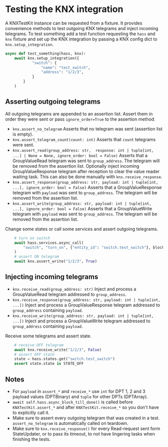 # Testing the KNX integration

A KNXTestKit instance can be requested from a fixture. It provides convenience methods
to test outgoing KNX telegrams and inject incoming telegrams.
To test something add a test function requesting the `hass` and `knx` fixture and
set up the KNX integration by passing a KNX config dict to `knx.setup_integration`.

```python
async def test_something(hass, knx):
    await knx.setup_integration({
            "switch": {
                "name": "test_switch",
                "address": "1/2/3",
            }
        }
    )
```

## Asserting outgoing telegrams

All outgoing telegrams are appended to an assertion list. Assert them in order they were sent or pass `ignore_order=True` to the assertion method.

- `knx.assert_no_telegram`
  Asserts that no telegram was sent (assertion list is empty).
- `knx.assert_telegram_count(count: int)`
  Asserts that `count` telegrams were sent.
- `knx.assert_read(group_address: str,  response: int | tuple[int, ...] | None = None, ignore_order: bool = False)`
  Asserts that a GroupValueRead telegram was sent to `group_address`.
  The telegram will be removed from the assertion list.
  Optionally inject incoming GroupValueResponse telegram after reception to clear the value reader waiting task. This can also be done manually with `knx.receive_response`.
- `knx.assert_response(group_address: str, payload: int | tuple[int, ...], ignore_order: bool = False)`
  Asserts that a GroupValueResponse telegram with `payload` was sent to `group_address`.
  The telegram will be removed from the assertion list.
- `knx.assert_write(group_address: str, payload: int | tuple[int, ...], ignore_order: bool = False)`
  Asserts that a GroupValueWrite telegram with `payload` was sent to `group_address`.
  The telegram will be removed from the assertion list.

Change some states or call some services and assert outgoing telegrams.

```python
    # turn on switch
    await hass.services.async_call(
        "switch", "turn_on", {"entity_id": "switch.test_switch"}, blocking=True
    )
    # assert ON telegram
    await knx.assert_write("1/2/3", True)
```

## Injecting incoming telegrams

- `knx.receive_read(group_address: str)`
  Inject and process a GroupValueRead telegram addressed to `group_address`.
- `knx.receive_response(group_address: str, payload: int | tuple[int, ...])`
  Inject and process a GroupValueResponse telegram addressed to `group_address` containing `payload`.
- `knx.receive_write(group_address: str, payload: int | tuple[int, ...])`
  Inject and process a GroupValueWrite telegram addressed to `group_address` containing `payload`.

Receive some telegrams and assert state.

```python
    # receive OFF telegram
    await knx.receive_write("1/2/3", False)
    # assert OFF state
    state = hass.states.get("switch.test_switch")
    assert state.state is STATE_OFF
```

## Notes

- For `payload` in `assert_*` and `receive_*` use `int` for DPT 1, 2 and 3 payload values (DPTBinary) and `tuple` for other DPTs (DPTArray).
- `await self.hass.async_block_till_done()` is called before `KNXTestKit.assert_*` and after `KNXTestKit.receive_*` so you don't have to explicitly call it.
- Make sure to assert every outgoing telegram that was created in a test. `assert_no_telegram` is automatically called on teardown.
- Make sure to `knx.receive_response()` for every Read-request sent form StateUpdater, or to pass its timeout, to not have lingering tasks when finishing the tests.
